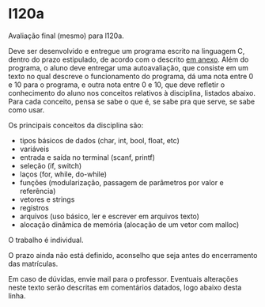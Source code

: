 # l120a

Avaliação final (mesmo) para l120a.

Deve ser desenvolvido e entregue um programa escrito na linguagem C, dentro do prazo estipulado, de acordo com o descrito [em anexo](4t.md).
Além do programa, o aluno deve entregar uma autoavaliação, que consiste em um texto no qual descreve o funcionamento do programa, dá uma nota entre 0 e 10 para o programa, e outra nota entre 0 e 10, que deve refletir o conhecimento do aluno nos conceitos relativos à disciplina, listados abaixo.
Para cada conceito, pensa se sabe o que é, se sabe pra que serve, se sabe como usar.

Os principais conceitos da disciplina são:
- tipos básicos de dados (char, int, bool, float, etc)
- variáveis
- entrada e saída no terminal (scanf, printf)
- seleção (if, switch)
- laços (for, while, do-while)
- funções (modularização, passagem de parâmetros por valor e referência)
- vetores e strings
- registros
- arquivos (uso básico, ler e escrever em arquivos texto)
- alocação dinâmica de memória (alocação de um vetor com malloc)

O trabalho é individual.

O prazo ainda não está definido, aconselho que seja antes do encerramento das matrículas.

Em caso de dúvidas, envie mail para o professor.
Eventuais alterações neste texto serão descritas em comentários datados, logo abaixo desta linha.
